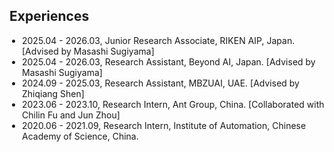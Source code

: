## Experiences
<ul style="margin:0 0 20px; padding-left:20px;">
  <li><autocolor>2025.04 - 2026.03, Junior Research Associate, RIKEN AIP, Japan. [Advised by <a href="https://scholar.google.co.jp/citations?user=GkYIrlIAAAAJ&hl=en" style="text-decoration: none;">Masashi Sugiyama</a>]</autocolor></li>
  <li><autocolor>2025.04 - 2026.03, Research Assistant, Beyond AI, Japan. [Advised by <a href="https://scholar.google.co.jp/citations?user=GkYIrlIAAAAJ&hl=en" style="text-decoration: none;">Masashi Sugiyama</a>]</autocolor></li>
  <li><autocolor>2024.09 - 2025.03, Research Assistant, MBZUAI, UAE. [Advised by <a href="https://zhiqiangshen.com/" style="text-decoration: none;">Zhiqiang Shen</a>]</autocolor></li>
  <li><autocolor>2023.06 - 2023.10, Research Intern, Ant Group, China. [Collaborated with <a href="https://dblp.org/pid/245/1803.html" style="text-decoration: none;">Chilin Fu</a> and <a href="https://scholar.google.com/citations?user=mCVvloEAAAAJ&hl=en" style="text-decoration: none;">Jun Zhou</a>]</autocolor></li>
  <li><autocolor>2020.06 - 2021.09, Research Intern, Institute of Automation, Chinese Academy of Science, China.</autocolor></li>
</ul>
